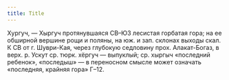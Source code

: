 ```yaml
---
title: Title
---
```


Хургуч, — Хыргуч протянувшаяся СВ–ЮЗ лесистая горбатая гора; на ее обширной
вершине рощи и поляны, на юж. и зап. склонах выходы скал. К СВ от г. Шуври-Кая,
через глубокую седловину прох. Алакат-Богаз, в верх. р. Ускут ср. тюрк. хёргуч —
выпуклый; ср. хыргыч «последний ребенок», «последыш» — в переносном смысле может
означать «последняя, крайняя гора» Г–12.
